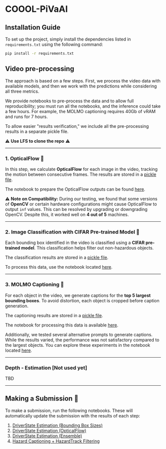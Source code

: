 # COOOL-PiVaAI

## Installation Guide
To set up the project, simply install the dependencies listed in `requirements.txt` using the following command:

```bash
pip install -r requirements.txt
```
## Video pre-processing
The approach is based on a few steps. First, we process the video data with available models, and then we work with the predictions while considering all three metrics. 

We provide notebooks to pre-process the data and to allow full reproducibility; you must run all the notebooks, and the inference could take a few hours. For example, the MOLMO captioning requires 40Gb of vRAM and runs for 7 hours.

To allow easier "results verification," we include all the pre-processing results in a separate pickle file.

⚠️ **Use LFS to clone the repo** ⚠️

---

### 1. OpticalFlow 🌊

In this step, we calculate **OpticalFlow** for each image in the video, tracking the motion between consecutive frames. The results are stored in a [pickle file](https://github.com/picekl/COOOL-PiVaAI/tree/main/resources/optical-flow).

The notebook to prepare the OpticalFlow outputs can be found [here](https://github.com/picekl/COOOL-PiVaAI/blob/main/video-preprocessing/optical-flow/run-optical-flow.ipynb).

⚠️ **Note on Compatibility:** During our testing, we found that some versions of **OpenCV** or certain hardware configurations might cause OpticalFlow to output `inf` values. This can be resolved by upgrading or downgrading OpenCV. Despite this, it worked well on **4 out of 5** machines.

---

### 2. Image Classification with CIFAR Pre-trained Model 📸

Each bounding box identified in the video is classified using a **CIFAR pre-trained model**. This classification helps filter out non-hazardous objects.

The classification results are stored in a [pickle file](https://github.com/picekl/COOOL-PiVaAI/tree/main/resources/cifar-classification).

To process this data, use the notebook located [here](https://github.com/picekl/COOOL-PiVaAI/blob/main/video-preprocessing/cifar-classification/run-cifar-obj-cls.ipynb).

---

### 3. MOLMO Captioning 📝

For each object in the video, we generate captions for the **top 5 largest bounding boxes**. To avoid distortion, each object is cropped before caption generation.

The captioning results are stored in a [pickle file](https://github.com/picekl/COOOL-PiVaAI/tree/main/resources/molmo-captions).

The notebook for processing this data is available [here](https://github.com/picekl/COOOL-PiVaAI/blob/main/video-preprocessing/molmo-captioning/run-molmo-largest-obj-cap.ipynb).

Additionally, we tested several alternative prompts to generate captions. While the results varied, the performance was not satisfactory compared to the largest objects. You can explore these experiments in the notebook located [here](https://github.com/picekl/COOOL-PiVaAI/blob/main/video-preprocessing/molmo-captioning/run-molmo-obj-cap.ipynb).

---

### Depth - Estimation [Not used yet] 
TBD

---

## Making a Submission 🚀

To make a submission, run the following notebooks. These will automatically update the submission with the results of each step:

1. [DriverState Estimation (Bounding Box Sizes)](1.DriverState+HazardTrack-Estimation-BboxSizes.ipynb)
2. [DriverState Estimation (OpticalFlow)](2.DriverState-Estimation-OpticalFlow.ipynb)
3. [DriverState Estimation (Ensemble)](3.DriverState+HazardTrack-Estimation-Ensemble.ipynb)
4. [Hazard Captioning + HazardTrack Filtering](4.HazardCaptioning.ipynb)